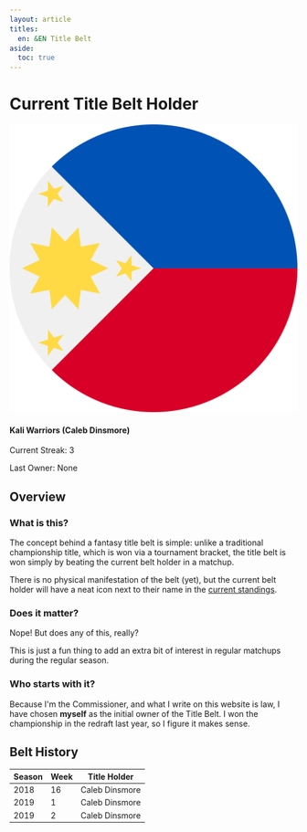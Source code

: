 ```yaml
---
layout: article
titles:
  en: &EN Title Belt
aside:
  toc: true
---
```


# Current Title Belt Holder

<div class="item">
  <div class="item__image">
    <img class="image image--sm circle" src="/misc/assets/svg/philippines.svg"/>
  </div>
  <div class="item__content">
    <div class="item__header">
      <h4>Kali Warriors (Caleb Dinsmore)</h4>
      <p>Current Streak: 3</p>
      <p>Last Owner: None</p>
    </div>
  </div>
</div>

## Overview

### What is this?

The concept behind a fantasy title belt is simple: unlike a traditional championship title, which is won via a tournament bracket, the title belt is won simply by beating the current belt holder in a matchup. 

There is no physical manifestation of the belt (yet), but the current belt holder will have a neat icon next to their name in the [current standings](/misc/standings.html).

### Does it matter?

Nope! But does any of this, really?

This is just a fun thing to add an extra bit of interest in regular matchups during the regular season.

### Who starts with it?

Because I'm the Commissioner, and what I write on this website is law, I have chosen **myself** as the initial owner of the Title Belt. I won the championship in the redraft last year, so I figure it makes sense.

## Belt History

| Season | Week | Title Holder   |
| ------ | ---- | -------------- |
| 2018   | 16   | Caleb Dinsmore |
| 2019   | 1    | Caleb Dinsmore |
| 2019   | 2    | Caleb Dinsmore |
